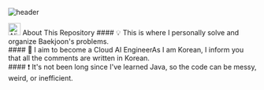 <div>
  
  <!--Header-->
  ![header](https://capsule-render.vercel.app/api?type=rect&color=gradient&height=300&section=header&text=JAVA_STUDY%20%20🌳)
  
</div>

<div>
  <!--Body-->
  <img src="https://raw.githubusercontent.com/Tarikul-Islam-Anik/Animated-Fluent-Emojis/master/Emojis/Smilies/Alien.png" alt="Alien" width="25" height="25" />
   About This Repository
  #### 💡 This is where I personally solve and organize Baekjoon's problems.<br/>
  #### 📖 I aim to become a Cloud AI EngineerAs I am Korean, I inform you that all the comments are written in Korean.<br/>
  #### ❗ It's not been long since I've learned Java, so the code can be messy, weird, or inefficient.
  <br/>
</div>
